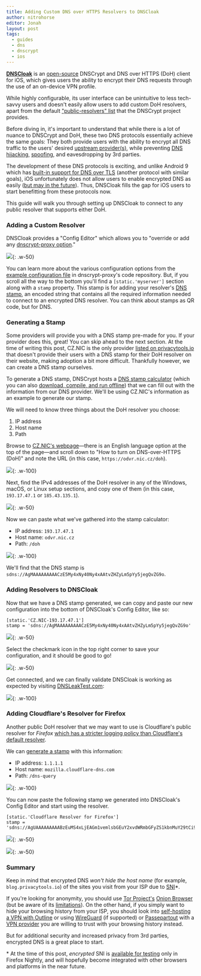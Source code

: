 ```yaml
---
title: Adding Custom DNS over HTTPS Resolvers to DNSCloak
author: nitrohorse
editor: Jonah
layout: post
tags:
  - guides
  - dns
  - dnscrypt
  - ios
---
```


**[DNSCloak](https://apps.apple.com/us/app/dnscloak-secure-dns-client/id1452162351)** is an [open-source](https://github.com/s-s/dnscloak) DNSCrypt and DNS over HTTPS (DoH) client for iOS, which gives users the ability to encrypt their DNS requests through the use of an on-device VPN profile.

While highly configurable, its user interface can be unintuitive to less tech-savvy users and doesn't easily allow users to add custom DoH resolvers, apart from the default ["public-resolvers" list](https://github.com/DNSCrypt/dnscrypt-resolvers/blob/master/v2/public-resolvers.md) that the DNSCrypt project provides.

Before diving in, it's important to understand that while there is a lot of nuance to DNSCrypt and DoH, these two DNS protocols essentially achieve the same goals: They both provide users with the ability to encrypt all DNS traffic to the users' desired [upstream provider(s)](https://www.privacytools.io/providers/dns/#icanndns), while preventing [DNS hijacking](https://en.wikipedia.org/wiki/DNS_hijacking), [spoofing](https://en.wikipedia.org/wiki/DNS_spoofing), and eavesdropping by 3rd parties.

The development of these DNS protocols is exciting, and unlike Android 9 which has [built-in support for DNS over TLS](https://support.google.com/android/answer/9089903) (another protocol with similar goals), iOS unfortunately does not allow users to enable encrypted DNS as easily ([but may in the future](https://dnsdisco.com/iOS-dns-proxy-post.html)). Thus, DNSCloak fills the gap for iOS users to start benefitting from these protocols now.

This guide will walk you through setting up DNSCloak to connect to any public resolver that supports either DoH.

### Adding a Custom Resolver

DNSCloak provides a "Config Editor" which allows you to "override or add any [dnscrypt-proxy option](https://github.com/jedisct1/dnscrypt-proxy/wiki/Configuration)."

![](/assets/img/2019-08-24-dnscloak/config-editor.jpeg){: .w-50}

You can learn more about the various configuration options from the [example configuration file](https://github.com/jedisct1/dnscrypt-proxy/blob/master/dnscrypt-proxy/example-dnscrypt-proxy.toml) in dnscrypt-proxy's code repository. But, if you scroll all the way to the bottom you'll find a `[static.'myserver']` section along with a `stamp` property. This stamp is for adding your resolver's [DNS stamp](https://dnscrypt.info/stamps-specifications), an encoded string that contains all the required information needed to connect to an encrypted DNS resolver. You can think about stamps as QR code, but for DNS.

### Generating a Stamp

Some providers will provide you with a DNS stamp pre-made for you. If your provider does this, great! You can skip ahead to the next section. At the time of writing this post, CZ.NIC is the only provider [listed on privacytools.io](https://www.privacytools.io/providers/dns/#icanndns) that doesn't provide their users with a DNS stamp for their DoH resolver on their website, making adoption a bit more difficult. Thankfully however, we can create a DNS stamp ourselves.

To generate a DNS stamp, DNSCrypt hosts a [DNS stamp calculator](https://dnscrypt.info/stamps/) (which you can also [download, compile, and run offline](https://github.com/jedisct1/vue-dnsstamp)) that we can fill out with the information from our DNS provider. We'll be using CZ.NIC's information as an example to generate our stamp.

We will need to know three things about the DoH resolver you choose:
1. IP address
2. Host name
3. Path

Browse to [CZ.NIC's webpage](https://www.nic.cz/odvr/)—there is an English language option at the top of the page—and scroll down to "How to turn on DNS-over-HTTPS (DoH)" and note the URL (in this case, `https://odvr.nic.cz/doh`).

![](/assets/img/2019-08-24-dnscloak/cz-nic-doh.png){: .w-100}

Next, find the IPv4 addresses of the DoH resolver in any of the Windows, macOS, or Linux setup sections, and copy one of them (in this case, `193.17.47.1` or `185.43.135.1`).

![](/assets/img/2019-08-24-dnscloak/cz-nic-ips.png){: .w-50}

Now we can paste what we've gathered into the stamp calculator:
- IP address: `193.17.47.1`
- Host name: `odvr.nic.cz`
- Path: `/doh`

![](/assets/img/2019-08-24-dnscloak/cz-nic-stamp.png){: .w-100}

We'll find that the DNS stamp is `sdns://AgMAAAAAAAAACzE5My4xNy40Ny4xAAtvZHZyLm5pYy5jegQvZG9o`.

### Adding Resolvers to DNSCloak

Now that we have a DNS stamp generated, we can copy and paste our new configuration into the bottom of DNSCloak's Config Editor, like so:

```
[static.'CZ.NIC-193.17.47.1']
stamp = 'sdns://AgMAAAAAAAAACzE5My4xNy40Ny4xAAtvZHZyLm5pYy5jegQvZG9o'
```

![](/assets/img/2019-08-24-dnscloak/config-editor-cz-nic.jpeg){: .w-50}

Select the checkmark icon in the top right corner to save your configuration, and it should be good to go!

![](/assets/img/2019-08-24-dnscloak/dnscloak-cz-nic.jpeg){: .w-50}

Get connected, and we can finally validate DNSCloak is working as expected by visiting [DNSLeakTest.com](https://dnsleaktest.com/):

![](/assets/img/2019-08-24-dnscloak/dnsleaktest-cz-nic.jpeg){: .w-100}

### Adding Cloudflare's Resolver for Firefox

Another public DoH resolver that we may want to use is Cloudflare's public resolver for _Firefox_ [which has a stricter logging policy than Cloudflare's default resolver](https://forum.privacytools.io/t/logging-differences-between-cloudflares-default-dns-over-https-resolver-and-their-resolver-for-firefox/1451).

We can [generate a stamp](https://dnscrypt.info/stamps/) with this information:
- IP address: `1.1.1.1`
- Host name: `mozilla.cloudflare-dns.com`
- Path: `/dns-query`

![](/assets/img/2019-08-24-dnscloak/cloudflare-mozilla-stamp.png){: .w-100}

You can now paste the following stamp we generated into DNSCloak's Config Editor and start using the resolver.

```
[static.'Cloudflare Resolver for Firefox']
stamp = 'sdns://AgUAAAAAAAAABzEuMS4xLjEAGm1vemlsbGEuY2xvdWRmbGFyZS1kbnMuY29tCi9kbnMtcXVlcnk'
```

![](/assets/img/2019-08-24-dnscloak/config-editor-cf-moz.jpeg){: .w-50}

![](/assets/img/2019-08-24-dnscloak/dnscloak-cf-moz.jpeg){: .w-50}

### Summary

Keep in mind that encrypted DNS _won't hide the host name_ (for example, `blog.privacytools.io`) of the sites you visit from your ISP due to [SNI](https://en.wikipedia.org/wiki/Server_Name_Indication#Security_implications)*.

If you're looking for anonymity, you should use [Tor Project's](https://www.torproject.org) [Onion Browser](https://onionbrowser.com/) (but be aware of its [limitations](https://github.com/OnionBrowser/OnionBrowser/wiki/Traffic-that-leaks-outside-of-Tor-due-to-iOS-limitations)). On the other hand, if you simply want to hide your browsing history from your ISP, you should look into [self-hosting a VPN with Outline](https://blog.privacytools.io/posts/self-hosting-a-shadowsocks-vpn-with-outline/) or using [WireGuard](https://apps.apple.com/us/app/wireguard/id1441195209?ls=1) (if supported) or [Passepartout](https://passepartoutvpn.app/) with a [VPN provider](https://www.privacytools.io/providers/vpn/) you are willing to trust with your browsing history instead.

But for additional security and increased privacy from 3rd parties, encrypted DNS is a great place to start.

&#42; At the time of this post, _encrypted_ SNI is [available for testing](https://blog.mozilla.org/security/2018/10/18/encrypted-sni-comes-to-firefox-nightly/) only in Firefox Nightly, and will hopefully become integrated with other browsers and platforms in the near future.
